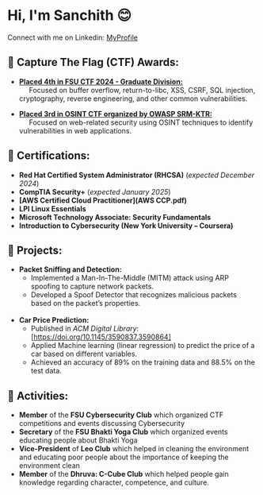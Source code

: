 # Hi, I'm Sanchith 😊
Connect with me on Linkedin: [MyProfile](https://www.linkedin.com/in/sanchith-venkatesan-208652190/)

## 🚩 Capture The Flag (CTF) Awards:
- **[Placed 4th in FSU CTF 2024 - Graduate Division:](FSU_CTF2024.pdf)** <br>
&nbsp;&nbsp;&nbsp;&nbsp; Focused on buffer overflow, return-to-libc, XSS, CSRF, SQL injection, cryptography, reverse engineering, and other common vulnerabilities.

- **[Placed 3rd in OSINT CTF organized by OWASP SRM-KTR:](OSINT-CTF.pdf)** <br>
&nbsp;&nbsp;&nbsp;&nbsp; Focused on web-related security using OSINT techniques to identify vulnerabilities in web applications.

## 📃 Certifications:
-	**Red Hat Certified System Administrator (RHCSA)** (<i>expected December 2024</i>)
-	**CompTIA Security+** (<i>expected January 2025</i>)
-	**[AWS Certified Cloud Practitioner](AWS CCP.pdf)**
-	**LPI Linux Essentials**
-	**Microsoft Technology Associate: Security Fundamentals**
-	**Introduction to Cybersecurity (New York University – Coursera)**

## 🔭 Projects:
- **Packet Sniffing and Detection:**
  -	Implemented a Man-In-The-Middle (MITM) attack using ARP spoofing to capture network packets.
  - Developed a Spoof Detector that recognizes malicious packets based on the packet’s properties.<br><br>
- **Car Price Prediction:**
  - Published in <i>ACM Digital Library</i>: [https://doi.org/10.1145/3590837.3590864]
  - Applied Machine learning (linear regression) to predict the price of a car based on different variables.
  - Achieved an accuracy of 89% on the training data and 88.5% on the test data.

## 📢 Activities:
- **Member** of the **FSU Cybersecurity Club** which organized CTF competitions and events discussing Cybersecurity
- **Secretary** of the **FSU Bhakti Yoga Club** which organized events educating people about Bhakti Yoga
-	**Vice-President** of **Leo Club** which helped in cleaning the environment and educating poor people about the importance of keeping the environment clean
- **Member** of the **Dhruva: C-Cube Club** which helped people gain knowledge regarding character, competence, and culture.



<!--
**sanchu195/sanchu195** is a ✨ _special_ ✨ repository because its `README.md` (this file) appears on your GitHub profile.

Here are some ideas to get you started:

- 🔭 I’m currently working on ...
- 🌱 I’m currently learning ...
- 👯 I’m looking to collaborate on ...
- 🤔 I’m looking for help with ...
- 💬 Ask me about ...
- 📫 How to reach me: ...
- 😄 Pronouns: ...
- ⚡ Fun fact: ...
-->
